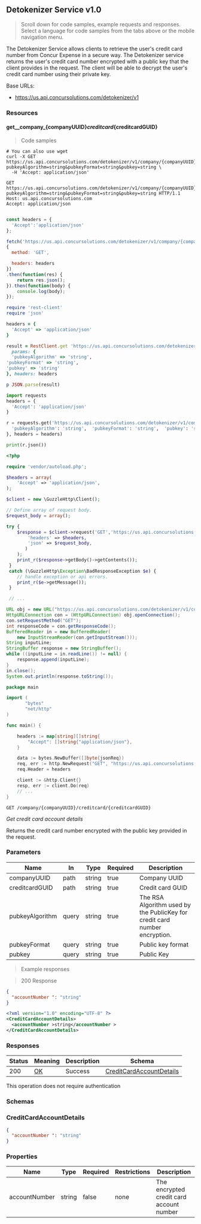 

<h2 id="detokenizer-service">Detokenizer Service v1.0</h2>

> Scroll down for code samples, example requests and responses. Select a language for code samples from the tabs above or the mobile navigation menu.

The Detokenizer Service allows clients to retrieve the user's credit card number from Concur Expense in a secure way. The Detokenizer service returns the user's credit card number encrypted with a public key that the client provides in the request. The client will be able to decrypt the user's credit card number using their private key.

Base URLs:

* <a href="https://us.api.concursolutions.com/detokenizer/v1">https://us.api.concursolutions.com/detokenizer/v1</a>

<h3 id="detokenizer-service-resources">Resources</h3>

#### get__company_{companyUUID}_creditcard_{creditcardGUID}

> Code samples

```shell
# You can also use wget
curl -X GET https://us.api.concursolutions.com/detokenizer/v1/company/{companyUUID}/creditcard/{creditcardGUID}?pubkeyAlgorithm=string&pubkeyFormat=string&pubkey=string \
  -H 'Accept: application/json'

```

```http
GET https://us.api.concursolutions.com/detokenizer/v1/company/{companyUUID}/creditcard/{creditcardGUID}?pubkeyAlgorithm=string&pubkeyFormat=string&pubkey=string HTTP/1.1
Host: us.api.concursolutions.com
Accept: application/json

```

```javascript

const headers = {
  'Accept':'application/json'
};

fetch('https://us.api.concursolutions.com/detokenizer/v1/company/{companyUUID}/creditcard/{creditcardGUID}?pubkeyAlgorithm=string&pubkeyFormat=string&pubkey=string',
{
  method: 'GET',

  headers: headers
})
.then(function(res) {
    return res.json();
}).then(function(body) {
    console.log(body);
});

```

```ruby
require 'rest-client'
require 'json'

headers = {
  'Accept' => 'application/json'
}

result = RestClient.get 'https://us.api.concursolutions.com/detokenizer/v1/company/{companyUUID}/creditcard/{creditcardGUID}',
  params: {
  'pubkeyAlgorithm' => 'string',
'pubkeyFormat' => 'string',
'pubkey' => 'string'
}, headers: headers

p JSON.parse(result)

```

```python
import requests
headers = {
  'Accept': 'application/json'
}

r = requests.get('https://us.api.concursolutions.com/detokenizer/v1/company/{companyUUID}/creditcard/{creditcardGUID}', params={
  'pubkeyAlgorithm': 'string',  'pubkeyFormat': 'string',  'pubkey': 'string'
}, headers = headers)

print(r.json())

```

```php
<?php

require 'vendor/autoload.php';

$headers = array(
    'Accept' => 'application/json',
);

$client = new \GuzzleHttp\Client();

// Define array of request body.
$request_body = array();

try {
    $response = $client->request('GET','https://us.api.concursolutions.com/detokenizer/v1/company/{companyUUID}/creditcard/{creditcardGUID}', array(
        'headers' => $headers,
        'json' => $request_body,
       )
    );
    print_r($response->getBody()->getContents());
 }
 catch (\GuzzleHttp\Exception\BadResponseException $e) {
    // handle exception or api errors.
    print_r($e->getMessage());
 }

 // ...

```

```java
URL obj = new URL("https://us.api.concursolutions.com/detokenizer/v1/company/{companyUUID}/creditcard/{creditcardGUID}?pubkeyAlgorithm=string&pubkeyFormat=string&pubkey=string");
HttpURLConnection con = (HttpURLConnection) obj.openConnection();
con.setRequestMethod("GET");
int responseCode = con.getResponseCode();
BufferedReader in = new BufferedReader(
    new InputStreamReader(con.getInputStream()));
String inputLine;
StringBuffer response = new StringBuffer();
while ((inputLine = in.readLine()) != null) {
    response.append(inputLine);
}
in.close();
System.out.println(response.toString());

```

```go
package main

import (
       "bytes"
       "net/http"
)

func main() {

    headers := map[string][]string{
        "Accept": []string{"application/json"},
    }

    data := bytes.NewBuffer([]byte{jsonReq})
    req, err := http.NewRequest("GET", "https://us.api.concursolutions.com/detokenizer/v1/company/{companyUUID}/creditcard/{creditcardGUID}", data)
    req.Header = headers

    client := &http.Client{}
    resp, err := client.Do(req)
    // ...
}

```

`GET /company/{companyUUID}/creditcard/{creditcardGUID}`

*Get credit card account details*

Returns the credit card number encrypted with the public key provided in the request.

<h3 id="get__company_{companyuuid}_creditcard_{creditcardguid}-parameters">Parameters</h3>

|Name|In|Type|Required|Description|
|---|---|---|---|---|
|companyUUID|path|string|true|Company UUID|
|creditcardGUID|path|string|true|Credit card GUID|
|pubkeyAlgorithm|query|string|true|The RSA Algorithm used by the PublicKey for credit card number encryption.|
|pubkeyFormat|query|string|true|Public key format|
|pubkey|query|string|true|Public Key|

> Example responses

> 200 Response

```json
{
  "accountNumber ": "string"
}
```

```xml
<?xml version="1.0" encoding="UTF-8" ?>
<CreditCardAccountDetails>
  <accountNumber >string</accountNumber >
</CreditCardAccountDetails>
```

<h3 id="get__company_{companyuuid}_creditcard_{creditcardguid}-responses">Responses</h3>

|Status|Meaning|Description|Schema|
|---|---|---|---|
|200|[OK](https://tools.ietf.org/html/rfc7231#section-6.3.1)|Success|[CreditCardAccountDetails](#schemacreditcardaccountdetails)|

<aside class="success">
This operation does not require authentication
</aside>

### Schemas

<h3 id="tocS_CreditCardAccountDetails">CreditCardAccountDetails</h3>

<a id="schemacreditcardaccountdetails"></a>
<a id="schema_CreditCardAccountDetails"></a>
<a id="tocScreditcardaccountdetails"></a>
<a id="tocscreditcardaccountdetails"></a>

```json
{
  "accountNumber ": "string"
}

```

### Properties

|Name|Type|Required|Restrictions|Description|
|---|---|---|---|---|
|accountNumber|string|false|none|The encrypted credit card account number|

